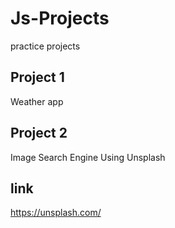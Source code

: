 # Js-Projects
 practice projects

 ## Project 1
 Weather app

 ## Project 2
 Image Search Engine 
 Using Unsplash
 ## link
 https://unsplash.com/
